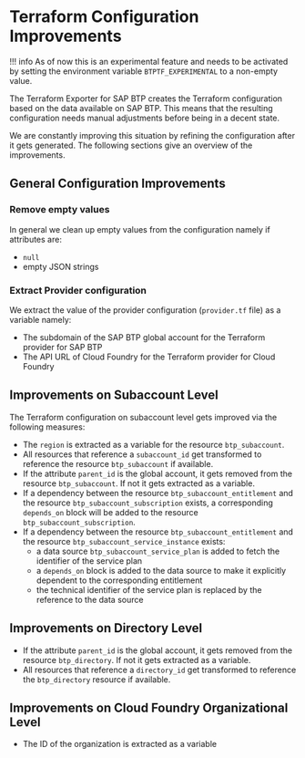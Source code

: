 # Terraform Configuration Improvements

!!! info
    As of now this is an experimental feature and needs to be activated by setting the environment variable `BTPTF_EXPERIMENTAL` to a non-empty value.

The Terraform Exporter for SAP BTP creates the Terraform configuration based on the data available on SAP BTP. This means that the resulting configuration needs manual adjustments before being in a decent state.

We are constantly improving this situation by refining the configuration after it gets generated. The following sections give an overview of the improvements.

## General Configuration Improvements

### Remove empty values

In general we clean up empty values from the configuration namely if attributes are:

- `null`
- empty JSON strings

### Extract Provider configuration

We extract the value of the provider configuration (`provider.tf` file) as a variable namely:

- The subdomain of the SAP BTP global account for the Terraform provider for SAP BTP
- The API URL of Cloud Foundry for the Terraform provider for Cloud Foundry

## Improvements on Subaccount Level

The Terraform configuration on subaccount level gets improved via the following measures:

- The `region` is extracted as a variable for the resource `btp_subaccount`.
- All resources that reference a `subaccount_id` get transformed to reference the resource `btp_subaccount` if available.
- If the attribute `parent_id` is the global account, it gets removed from the resource `btp_subaccount`. If not it gets extracted as a variable.
- If a dependency between the resource `btp_subaccount_entitlement` and the resource `btp_subaccount_subscription` exists, a corresponding `depends_on` block will be added to the resource `btp_subaccount_subscription`.
- If a dependency between the resource `btp_subaccount_entitlement` and the resource `btp_subaccount_service_instance` exists:
    - a data source `btp_subaccount_service_plan` is added to fetch the identifier of the service plan
    - a `depends_on` block is added to the data source to make it explicitly dependent to the corresponding entitlement
    - the technical identifier of the service plan is replaced by the reference to the data source

## Improvements on Directory Level

- If the attribute `parent_id` is the global account, it gets removed from the resource `btp_directory`. If not it gets extracted as a variable.
- All resources that reference a `directory_id` get transformed to reference the `btp_directory` resource if available.

## Improvements on Cloud Foundry Organizational Level

- The ID of the organization is extracted as a variable
